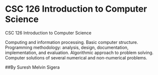# CSC 126 Introduction to Computer Science
CSC 126 Introduction to Computer Science

Computing and information processing. Basic computer structure. Programming methodology: analysis, design, documentation, implementation, and evaluation. Algorithmic approach to problem solving. Computer solutions of several numerical and non-numerical problems. 

##By Suresh Melvin Sigera
